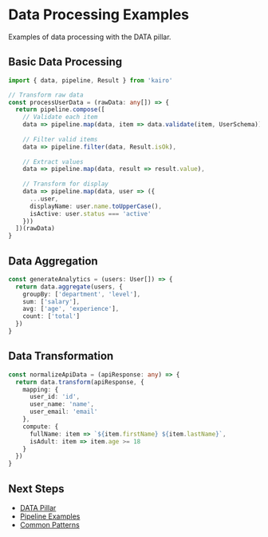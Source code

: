 # Data Processing Examples

Examples of data processing with the DATA pillar.

## Basic Data Processing

```typescript
import { data, pipeline, Result } from 'kairo'

// Transform raw data
const processUserData = (rawData: any[]) => {
  return pipeline.compose([
    // Validate each item
    data => pipeline.map(data, item => data.validate(item, UserSchema)),
    
    // Filter valid items
    data => pipeline.filter(data, Result.isOk),
    
    // Extract values
    data => pipeline.map(data, result => result.value),
    
    // Transform for display
    data => pipeline.map(data, user => ({
      ...user,
      displayName: user.name.toUpperCase(),
      isActive: user.status === 'active'
    }))
  ])(rawData)
}
```

## Data Aggregation

```typescript
const generateAnalytics = (users: User[]) => {
  return data.aggregate(users, {
    groupBy: ['department', 'level'],
    sum: ['salary'],
    avg: ['age', 'experience'],
    count: ['total']
  })
}
```

## Data Transformation

```typescript
const normalizeApiData = (apiResponse: any) => {
  return data.transform(apiResponse, {
    mapping: {
      user_id: 'id',
      user_name: 'name',
      user_email: 'email'
    },
    compute: {
      fullName: item => `${item.firstName} ${item.lastName}`,
      isAdult: item => item.age >= 18
    }
  })
}
```

## Next Steps

- [DATA Pillar](/api/data/)
- [Pipeline Examples](/examples/workflows)
- [Common Patterns](/examples/common-patterns)